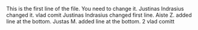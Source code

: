 This is the first line of the file. You need to change it. Justinas Indrasius changed it.
vlad comit
Justinas Indrasius changed first line.
Aiste Z. added line at the bottom.
Justas M. added line at the bottom.
2 vlad comitt